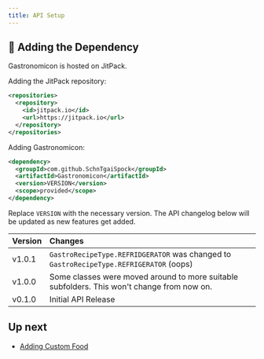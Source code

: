 ```yaml
---
title: API Setup
---
```


## 📝 Adding the Dependency

Gastronomicon is hosted on JitPack.

Adding the JitPack repository:

```xml
<repositories>
  <repository>
    <id>jitpack.io</id>
    <url>https://jitpack.io</url>
  </repository>
</repositories>
```

Adding Gastronomicon:

```xml
<dependency>
  <groupId>com.github.SchnTgaiSpock</groupId>
  <artifactId>Gastronomicon</artifactId>
  <version>VERSION</version>
  <scope>provided</scope>
</dependency>
```

Replace `VERSION` with the necessary version. The API changelog below will be updated as new features get added.

|Version|Changes|
|:--|:--|
|v1.0.1|`GastroRecipeType.REFRIDGERATOR` was changed to `GastroRecipeType.REFRIGERATOR` (oops)|
|v1.0.0|Some classes were moved around to more suitable subfolders. This won't change from now on.|
|v0.1.0|Initial API Release|

## Up next

- [Adding Custom Food](/gastronomicon/custom-food)
